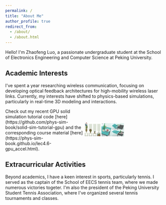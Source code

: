 ```yaml
---
permalink: /
title: "About Me"
author_profile: true
redirect_from: 
  - /about/
  - /about.html
---
```


Hello! I'm Zhaofeng Luo, a passionate undergraduate student at the School of Electronics Engineering and Computer Science at Peking University. 
## Academic Interests
 I've spent a year researching wireless communication, focusing on developing optical feedback architectures for high-mobility wireless laser links. Currently, my interests have shifted to physics-based simulations, particularly in real-time 3D modeling and interactions. 

<div style="display: flex; align-items: center;">
    <div style="flex: 1;">
         Check out my recent GPU solid simulation tutorial code [here](https://github.com/phys-sim-book/solid-sim-tutorial-gpu) and the corresponding course material [here](https://phys-sim-book.github.io/lec4.6-gpu_accel.html).
    </div>
    <div style="flex: 1;">
        <img src="/images/publication_book.jpg" alt="Image" style="width: 50%;">
    </div>
</div>

## Extracurricular Activities
Beyond academics, I have a keen interest in sports, particularly tennis. I served as the captain of the School of EECS tennis team, where we made numerous victories togeter. I'm also the president of the Peking University Student Tennis Association, where I've organized several tennis tournaments and classes.

